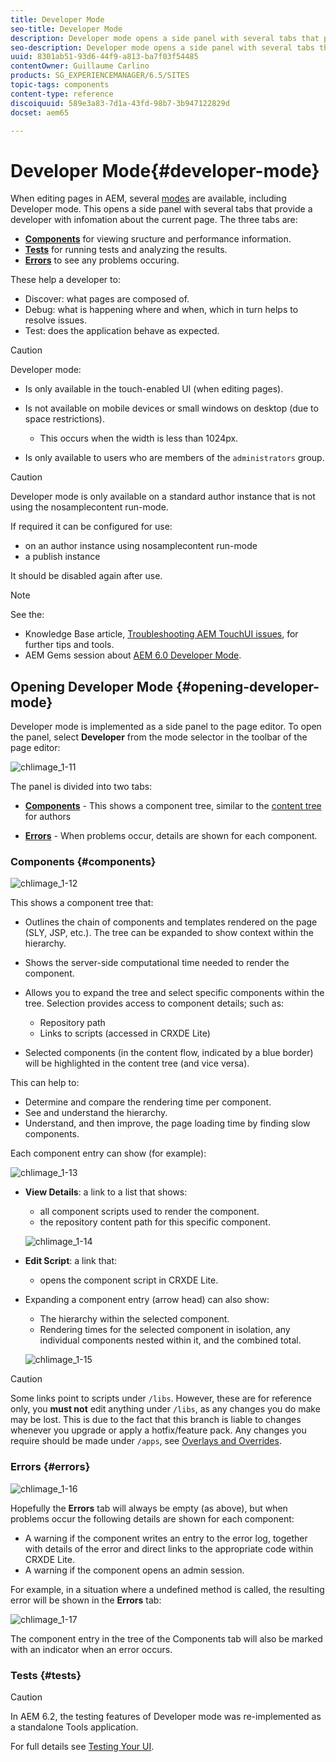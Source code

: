 ```yaml
---
title: Developer Mode
seo-title: Developer Mode
description: Developer mode opens a side panel with several tabs that provide a developer with infomation about the current page
seo-description: Developer mode opens a side panel with several tabs that provide a developer with infomation about the current page
uuid: 8301ab51-93d6-44f9-a813-ba7f03f54485
contentOwner: Guillaume Carlino
products: SG_EXPERIENCEMANAGER/6.5/SITES
topic-tags: components
content-type: reference
discoiquuid: 589e3a83-7d1a-43fd-98b7-3b947122829d
docset: aem65

---
```


# Developer Mode{#developer-mode}

When editing pages in AEM, several [modes](/help/sites-authoring/author-environment-tools.md#modestouchoptimizedui) are available, including Developer mode. This opens a side panel with several tabs that provide a developer with infomation about the current page. The three tabs are:

* **[Components](#components)** for viewing sructure and performance information.
* **[Tests](#tests)** for running tests and analyzing the results.
* **[Errors](#errors)** to see any problems occuring.

These help a developer to:

* Discover: what pages are composed of.
* Debug: what is happening where and when, which in turn helps to resolve issues.
* Test: does the application behave as expected.

>[!CAUTION]
>
>Developer mode:
>
>* Is only available in the touch-enabled UI (when editing pages).
>* Is not available on mobile devices or small windows on desktop (due to space restrictions).
>
>   * This occurs when the width is less than 1024px.  
>* Is only available to users who are members of the `administrators` group.

>[!CAUTION]
>
>Developer mode is only available on a standard author instance that is not using the nosamplecontent run-mode.
>
>If required it can be configured for use:
>
>* on an author instance using nosamplecontent run-mode
>* a publish instance
>
>It should be disabled again after use.

>[!NOTE]
>
>See the:
>
>* Knowledge Base article, [Troubleshooting AEM TouchUI issues](https://helpx.adobe.com/experience-manager/kb/troubleshooting-aem-touchui-issues.html), for further tips and tools.
>* AEM Gems session about [AEM 6.0 Developer Mode](https://docs.adobe.com/content/ddc/en/gems/aem-6-0-developer-mode.html).
>

## Opening Developer Mode {#opening-developer-mode}

Developer mode is implemented as a side panel to the page editor. To open the panel, select **Developer** from the mode selector in the toolbar of the page editor:

![chlimage_1-11](assets/chlimage_1-11.png)

The panel is divided into two tabs:

* **[Components](/help/sites-developing/developer-mode.md#components)** - This shows a component tree, similar to the [content tree](/help/sites-authoring/author-environment-tools.md#content-tree) for authors

* **[Errors](/help/sites-developing/developer-mode.md#errors)** - When problems occur, details are shown for each component.

### Components {#components}

![chlimage_1-12](assets/chlimage_1-12.png)

This shows a component tree that:

* Outlines the chain of components and templates rendered on the page (SLY, JSP, etc.). The tree can be expanded to show context within the hierarchy.
* Shows the server-side computational time needed to render the component.
* Allows you to expand the tree and select specific components within the tree. Selection provides access to component details; such as:

    * Repository path
    * Links to scripts (accessed in CRXDE Lite)

* Selected components (in the content flow, indicated by a blue border) will be highlighted in the content tree (and vice versa).

This can help to:

* Determine and compare the rendering time per component.
* See and understand the hierarchy.
* Understand, and then improve, the page loading time by finding slow components.

Each component entry can show (for example):

![chlimage_1-13](assets/chlimage_1-13.png)

* **View Details**: a link to a list that shows:

    * all component scripts used to render the component.
    * the repository content path for this specific component.

  ![chlimage_1-14](assets/chlimage_1-14.png)

* **Edit Script**: a link that:

    * opens the component script in CRXDE Lite.

* Expanding a component entry (arrow head) can also show:

    * The hierarchy within the selected component.
    * Rendering times for the selected component in isolation, any individual components nested within it, and the combined total.

  ![chlimage_1-15](assets/chlimage_1-15.png)

>[!CAUTION]
>
>Some links point to scripts under `/libs`. However, these are for reference only, you **must not** edit anything under `/libs`, as any changes you do make may be lost. This is due to the fact that this branch is liable to changes whenever you upgrade or apply a hotfix/feature pack. Any changes you require should be made under `/apps`, see [Overlays and Overrides](/help/sites-developing/overlays.md).

### Errors {#errors}

![chlimage_1-16](assets/chlimage_1-16.png)

Hopefully the **Errors** tab will always be empty (as above), but when problems occur the following details are shown for each component:

* A warning if the component writes an entry to the error log, together with details of the error and direct links to the appropriate code within CRXDE Lite.
* A warning if the component opens an admin session.

For example, in a situation where a undefined method is called, the resulting error will be shown in the **Errors** tab:

![chlimage_1-17](assets/chlimage_1-17.png)

The component entry in the tree of the Components tab will also be marked with an indicator when an error occurs.

### Tests {#tests}

>[!CAUTION]
>
>In AEM 6.2, the testing features of Developer mode was re-implemented as a standalone Tools application.
>
>For full details see [Testing Your UI](/help/sites-developing/hobbes.md).

